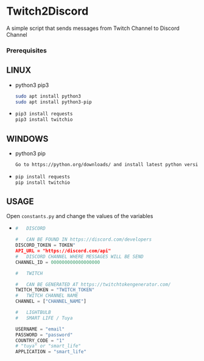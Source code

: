 # Twitch2Discord
A simple script that sends messages from Twitch Channel to Discord Channel

### Prerequisites
## LINUX
* python3 pip3
  ```sh
  sudo apt install python3
  sudo apt install python3-pip
  ```
* ```sh
  pip3 install requests
  pip3 install twitchio
  ```
## WINDOWS
* python3 pip
  ```sh
  Go to https://python.org/downloads/ and install latest python version
  ```
* ```sh
  pip install requests
  pip install twitchio
  ```
## USAGE
Open `constants.py` and change the values of the variables
* ```py
  #   DISCORD

  #   CAN BE FOUND IN https://discord.com/developers
  DISCORD_TOKEN = TOKEN"
  API_URL = "https://discord.com/api"
  #   DISCORD CHANNEL WHERE MESSAGES WILL BE SEND
  CHANNEL_ID = 000000000000000000

  #   TWITCH

  #   CAN BE GENERATED AT https://twitchtokengenerator.com/
  TWITCH_TOKEN = "TWITCH_TOKEN"
  #   TWITCH CHANNEL NAME
  CHANNEL = ["CHANNEL_NAME"]

  #   LIGHTBULB
  #   SMART LIFE / Tuya

  USERNAME = "email"
  PASSWORD = "password"
  COUNTRY_CODE = "1"
  # "tuya" or "smart_life"
  APPLICATION = "smart_life"
  ```
